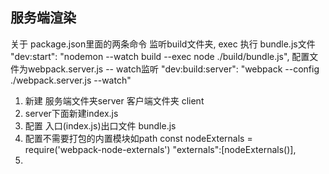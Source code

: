 ## 服务端渲染
关于 package.json里面的两条命令
    监听build文件夹, exec 执行 bundle.js文件
    "dev:start": "nodemon --watch build --exec node ./build/bundle.js",
    配置文件为webpack.server.js  -- watch监听
    "dev:build:server": "webpack --config ./webpack.server.js --watch"
1. 新建 服务端文件夹server 客户端文件夹 client
2. server下面新建index.js 
3. 配置 入口(index.js)出口文件 bundle.js
4. 配置不需要打包的内置模块如path
   const nodeExternals = require('webpack-node-externals')
   "externals":[nodeExternals()],
5. 